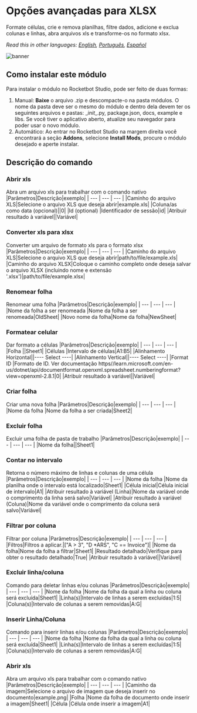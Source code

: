 



# Opções avançadas para XLSX
  
Formate células, crie e remova planilhas, filtre dados, adicione e exclua colunas e linhas, abra arquivos xls e transforme-os no formato xlsx.  

*Read this in other languages: [English](Manual_AdvancedXLSX.md), [Português](Manual_AdvancedXLSX.pr.md), [Español](Manual_AdvancedXLSX.es.md)*
  
![banner](imgs/Banner_AdvancedXLSX.png)
## Como instalar este módulo
  
Para instalar o módulo no Rocketbot Studio, pode ser feito de duas formas:
1. Manual: __Baixe__ o arquivo .zip e descompacte-o na pasta módulos. O nome da pasta deve ser o mesmo do módulo e dentro dela devem ter os seguintes arquivos e pastas: \__init__.py, package.json, docs, example e libs. Se você tiver o aplicativo aberto, atualize seu navegador para poder usar o novo módulo.
2. Automático: Ao entrar no Rocketbot Studio na margem direita você encontrará a seção **Addons**, selecione **Install Mods**, procure o módulo desejado e aperte instalar.  


## Descrição do comando

### Abrir xls
  
Abra um arquivo xls para trabalhar com o comando nativo
|Parâmetros|Descrição|exemplo|
| --- | --- | --- |
|Caminho do arquivo XLS|Selecione o arquivo XLS que deseja abrir|example.xls|
|Coluna/as como data (opcional)||0|
|Id (optional) |Identificador de sessão|id|
|Atribuir resultado à variável||Variável|

### Converter xls para xlsx
  
Converter um arquivo de formato xls para o formato xlsx
|Parâmetros|Descrição|exemplo|
| --- | --- | --- |
|Caminho do arquivo XLS|Selecione o arquivo XLS que deseja abrir|path/to/file/example.xls|
|Caminho do arquivo XLSX|Coloque o caminho completo onde deseja salvar o arquivo XLSX (incluindo nome e extensão '.xlsx')|path/to/file/example.xlsx|

### Renomear folha
  
Renomear uma folha
|Parâmetros|Descrição|exemplo|
| --- | --- | --- |
|Nome da folha a ser renomeada |Nome da folha a ser renomeada|OldSheet|
|Novo nome da folha|Nome da folha|NewSheet|

### Formatear celular
  
Dar formato a células
|Parâmetros|Descrição|exemplo|
| --- | --- | --- |
|Folha ||Sheet1|
|Células |Intervalo de células|A1:B5|
|Alinhamento Horizontal||---- Select ----|
|Alinhamento Vertical||---- Select ----|
|Format ID |Formato de ID. Ver documentação https//learn.microsoft.com/en-us/dotnet/api/documentformat.openxml.spreadsheet.numberingformat?view=openxml-2.8.1|0|
|Atribuir resultado à variável||Variável|

### Criar folha
  
Criar uma nova folha
|Parâmetros|Descrição|exemplo|
| --- | --- | --- |
|Nome da folha |Nome da folha a ser criada|Sheet2|

### Excluir folha
  
Excluir uma folha de pasta de trabalho
|Parâmetros|Descrição|exemplo|
| --- | --- | --- |
|Nome da folha||Sheet1|

### Contar no intervalo
  
Retorna o número máximo de linhas e colunas de uma célula
|Parâmetros|Descrição|exemplo|
| --- | --- | --- |
|Nome da folha |Nome da planilha onde o intervalo está localizado|Sheet1|
|Célula inicial|Célula inicial de intervalo|A1|
|Atribuir resultado à variável (Linha)|Nome da variável onde o comprimento da linha será salvo|Variável|
|Atribuir resultado à variável (Coluna)|Nome da variável onde o comprimento da coluna será salvo|Variável|

### Filtrar por coluna
  
Filtrar por coluna
|Parâmetros|Descrição|exemplo|
| --- | --- | --- |
|Filtros|Filtros a aplicar.|["A > 3", "D *ARS", "C == Invoice"]|
|Nome da folha|Nome da folha a filtrar|Sheet1|
|Resultado detalhado|Verifique para obter o resultado detalhado|True|
|Atribuir resultado à variável||Variável|

### Excluir linha/coluna
  
Comando para deletar linhas e/ou colunas
|Parâmetros|Descrição|exemplo|
| --- | --- | --- |
|Nome da folha |Nome da folha da qual a linha ou coluna será excluída|Sheet1|
|Linha(s)|Intervalo de linhas a serem excluídas|1:5|
|Coluna(s)|Intervalo de colunas a serem removidas|A:G|

### Inserir Linha/Coluna
  
Comando para inserir linhas e/ou colunas
|Parâmetros|Descrição|exemplo|
| --- | --- | --- |
|Nome da folha |Nome da folha da qual a linha ou coluna será excluída|Sheet1|
|Linha(s)|Intervalo de linhas a serem excluídas|1:5|
|Coluna(s)|Intervalo de colunas a serem removidas|A:G|

### Abrir xls
  
Abra um arquivo xls para trabalhar com o comando nativo
|Parâmetros|Descrição|exemplo|
| --- | --- | --- |
|Caminho da imagem|Selecione o arquivo de imagem que deseja inserir no documento|example.png|
|Folha |Nome da folha de documento onde inserir a imagem|Sheet1|
|Célula |Célula onde inserir a imagem|A1|
